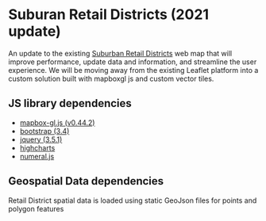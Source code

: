 # Suburan Retail Districts (2021 update)

An update to the existing [Suburban Retail Districts](https://www.dvrpc.org/webmaps/retail/) web map
that will improve performance, update data and information, and streamline the user experience. We will be moving away from the existing Leaflet platform into a custom solution built with mapboxgl js and custom vector tiles.

## JS library dependencies

- [mapbox-gl.js (v0.44.2)](https://docs.mapbox.com/mapbox-gl-js/api/)
- [bootstrap (3.4)](https://getbootstrap.com/docs/3.4/getting-started/)
- [jquery (3.5.1)](https://api.jquery.com/)
- [highcharts](https://www.highcharts.com/docs/index)
- [numeral.js](http://numeraljs.com/)

## Geospatial Data dependencies

Retail District spatial data is loaded using static GeoJson files for points and polygon features
